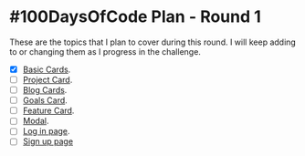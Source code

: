 # #100DaysOfCode Plan - Round 1

These are the topics that I plan to cover during this round. I will keep adding to or changing them as I progress in the challenge.

- [X] [Basic Cards](https://uidesigndaily.com/posts/sketch-cards-card-social-media-profile-day-1052).
- [ ] [Project Card](https://uidesigndaily.com/posts/sketch-project-card-day-1032).
- [ ] [Blog Cards](https://uidesigndaily.com/posts/sketch-blog-cards-post-article-thumbnail-day-998).
- [ ] [Goals Card](https://uidesigndaily.com/posts/studio-goals-card-analytics-stats-statistics-progress-day-1090).
- [ ] [Feature Card](https://uidesigndaily.com/posts/sketch-feature-cards-card-website-day-1031).
- [ ] [Modal](https://uidesigndaily.com/posts/sketch-modal-discount-day-1061).
- [ ] [Log in page](https://uidesigndaily.com/posts/figma-log-in-authentication-sign-up-modal-pop-card-day-1097).
- [ ] [Sign up page](https://uidesigndaily.com/posts/sketch-sign-up-authentication-day-795)
